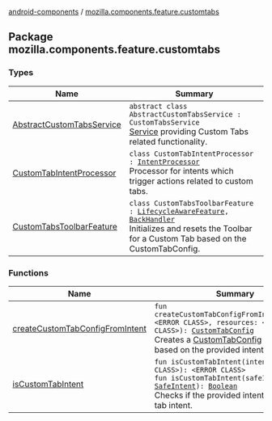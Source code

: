 [android-components](../index.md) / [mozilla.components.feature.customtabs](./index.md)

## Package mozilla.components.feature.customtabs

### Types

| Name | Summary |
|---|---|
| [AbstractCustomTabsService](-abstract-custom-tabs-service/index.md) | `abstract class AbstractCustomTabsService : CustomTabsService`<br>[Service](#) providing Custom Tabs related functionality. |
| [CustomTabIntentProcessor](-custom-tab-intent-processor/index.md) | `class CustomTabIntentProcessor : `[`IntentProcessor`](../mozilla.components.browser.session.intent/-intent-processor/index.md)<br>Processor for intents which trigger actions related to custom tabs. |
| [CustomTabsToolbarFeature](-custom-tabs-toolbar-feature/index.md) | `class CustomTabsToolbarFeature : `[`LifecycleAwareFeature`](../mozilla.components.support.base.feature/-lifecycle-aware-feature/index.md)`, `[`BackHandler`](../mozilla.components.support.base.feature/-back-handler/index.md)<br>Initializes and resets the Toolbar for a Custom Tab based on the CustomTabConfig. |

### Functions

| Name | Summary |
|---|---|
| [createCustomTabConfigFromIntent](create-custom-tab-config-from-intent.md) | `fun createCustomTabConfigFromIntent(intent: <ERROR CLASS>, resources: <ERROR CLASS>): `[`CustomTabConfig`](../mozilla.components.browser.session.tab/-custom-tab-config/index.md)<br>Creates a [CustomTabConfig](../mozilla.components.browser.session.tab/-custom-tab-config/index.md) instance based on the provided intent. |
| [isCustomTabIntent](is-custom-tab-intent.md) | `fun isCustomTabIntent(intent: <ERROR CLASS>): <ERROR CLASS>`<br>`fun isCustomTabIntent(safeIntent: `[`SafeIntent`](../mozilla.components.support.utils/-safe-intent/index.md)`): `[`Boolean`](https://kotlinlang.org/api/latest/jvm/stdlib/kotlin/-boolean/index.html)<br>Checks if the provided intent is a custom tab intent. |
